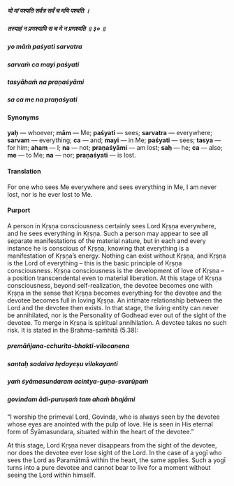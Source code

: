 ##### यो मां पश्यति सर्वत्र सर्वं च मयि पश्यति ।
##### तस्याहं न प्रणश्यामि स च मे न प्रणश्यति ॥ ३० ॥

##### yo māṁ paśyati sarvatra
##### sarvaṁ ca mayi paśyati
##### tasyāhaṁ na praṇaśyāmi
##### sa ca me na praṇaśyati

#### Synonyms

**yaḥ** — whoever; **mām** — Me; **paśyati** — sees; **sarvatra** — everywhere; **sarvam** — everything; **ca** — and; **mayi** — in Me; **paśyati** — sees; **tasya** — for him; **aham** — I; **na** — not; **praṇaśyāmi** — am lost; **saḥ** — he; **ca** — also; **me** — to Me; **na** — nor; **praṇaśyati** — is lost.

#### Translation

For one who sees Me everywhere and sees everything in Me, I am never lost, nor is he ever lost to Me.

#### Purport

A person in Kṛṣṇa consciousness certainly sees Lord Kṛṣṇa everywhere, and he sees everything in Kṛṣṇa. Such a person may appear to see all separate manifestations of the material nature, but in each and every instance he is conscious of Kṛṣṇa, knowing that everything is a manifestation of Kṛṣṇa’s energy. Nothing can exist without Kṛṣṇa, and Kṛṣṇa is the Lord of everything – this is the basic principle of Kṛṣṇa consciousness. Kṛṣṇa consciousness is the development of love of Kṛṣṇa – a position transcendental even to material liberation. At this stage of Kṛṣṇa consciousness, beyond self-realization, the devotee becomes one with Kṛṣṇa in the sense that Kṛṣṇa becomes everything for the devotee and the devotee becomes full in loving Kṛṣṇa. An intimate relationship between the Lord and the devotee then exists. In that stage, the living entity can never be annihilated, nor is the Personality of Godhead ever out of the sight of the devotee. To merge in Kṛṣṇa is spiritual annihilation. A devotee takes no such risk. It is stated in the Brahma-saṁhitā (5.38):

##### premāñjana-cchurita-bhakti-vilocanena
##### santaḥ sadaiva hṛdayeṣu vilokayanti
##### yaṁ śyāmasundaram acintya-guṇa-svarūpaṁ
##### govindam ādi-puruṣaṁ tam ahaṁ bhajāmi

“I worship the primeval Lord, Govinda, who is always seen by the devotee whose eyes are anointed with the pulp of love. He is seen in His eternal form of Śyāmasundara, situated within the heart of the devotee.”

At this stage, Lord Kṛṣṇa never disappears from the sight of the devotee, nor does the devotee ever lose sight of the Lord. In the case of a yogī who sees the Lord as Paramātmā within the heart, the same applies. Such a yogī turns into a pure devotee and cannot bear to live for a moment without seeing the Lord within himself.